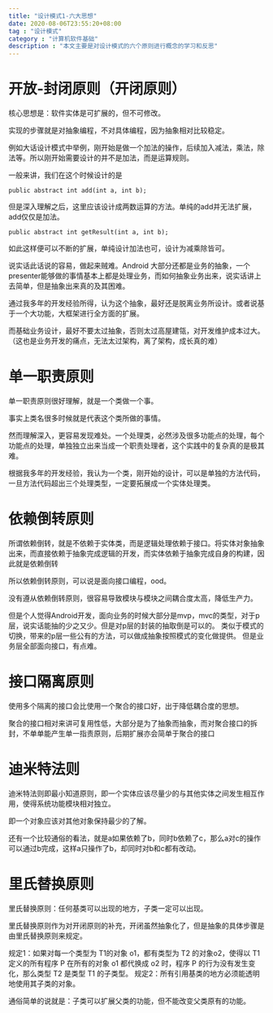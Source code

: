 ```yaml
---
title: "设计模式1-六大思想"
date: 2020-08-06T23:55:20+08:00
tag : "设计模式"
category : "计算机软件基础"
description : "本文主要是对设计模式的六个原则进行概念的学习和反思"
---
```


# 开放-封闭原则（开闭原则）

核心思想是：软件实体是可扩展的，但不可修改。

实现的步骤就是对抽象编程，不对具体编程，因为抽象相对比较稳定。

例如大话设计模式中举例，刚开始是做一个加法的操作，后续加入减法，乘法，除法等。所以刚开始需要设计的并不是加法，而是运算规则。

一般来讲，我们在这个时候设计的是

```
public abstract int add(int a, int b);
```

但是深入理解之后，这里应该设计成两数运算的方法。单纯的add并无法扩展，add仅仅是加法。

```
public abstract int getResult(int a, int b);
```

如此这样便可以不断的扩展，单纯设计加法也可，设计为减乘除皆可。

说实话此话说的容易，做起来贼难。Android 大部分还都是业务的抽象，一个presenter能够做的事情基本上都是处理业务，而如何抽象业务出来，说实话讲上去简单，但是抽象出来真的及其困难。

通过我多年的开发经验所得，认为这个抽象，最好还是脱离业务所设计。或者说基于一个大功能，大框架进行全方面的扩展。

而基础业务设计，最好不要太过抽象，否则太过高屋建瓴，对开发维护成本过大。（这也是业务开发的痛点，无法太过架构，离了架构，成长真的难）

# 单一职责原则

单一职责原则很好理解，就是一个类做一个事。

事实上类名很多时候就是代表这个类所做的事情。

然而理解深入，更容易发现难处。一个处理类，必然涉及很多功能点的处理，每个功能点的处理，单独独立出来当成一个职责处理者，这个实践中的复杂真的是极其难。

根据我多年的开发经验，我认为一个类，刚开始的设计，可以是单独的方法代码，一旦方法代码超出三个处理类型，一定要拓展成一个实体处理类。
# 依赖倒转原则


所谓依赖倒转，就是不依赖于实体类，而是逻辑处理依赖于接口。将实体对象抽象出来，而直接依赖于抽象完成逻辑的开发，而实体依赖于抽象完成自身的构建，因此就是依赖倒转

所以依赖倒转原则，可以说是面向接口编程，ood。

没有遵从依赖倒转原则，很容易导致模块与模块之间耦合度太高，降低生产力。

但是个人觉得Android开发，面向业务的时候大部分是mvp，mvc的类型，对于p层，说实话能抽的少之又少。但是对p层的封装的抽取倒是可以的。
类似于模式的切换，带来的p层一些公有的方法，可以做成抽象按照模式的变化做提供。
但是业务层全部面向接口，有点难。

# 接口隔离原则

使用多个隔离的接口会比使用一个聚合的接口好，出于降低耦合度的思想。

聚合的接口相对来讲可复用性低，大部分是为了抽象而抽象，而对聚合接口的拆封，不单单能产生单一指责原则，后期扩展亦会简单于聚合的接口

# 迪米特法则

迪米特法则即最小知道原则，即一个实体应该尽量少的与其他实体之间发生相互作用，使得系统功能模块相对独立。

即一个对象应该对其他对象保持最少的了解。

还有一个比较通俗的看法，就是a如果依赖了b，同时b依赖了c，那么a对c的操作可以通过b完成，这样a只操作了b，却同时对b和c都有改动。

# 里氏替换原则

里氏替换原则：任何基类可以出现的地方，子类一定可以出现。

里氏替换原则作为对开闭原则的补充，开闭虽然抽象化了，但是抽象的具体步骤是由里氏替换原则来规定。

规定1：如果对每一个类型为 T1的对象 o1，都有类型为 T2 的对象o2，使得以 T1定义的所有程序 P 在所有的对象 o1 都代换成 o2 时，程序 P 的行为没有发生变化，那么类型 T2 是类型 T1 的子类型。
规定2：所有引用基类的地方必须能透明地使用其子类的对象。

通俗简单的说就是：子类可以扩展父类的功能，但不能改变父类原有的功能。

 